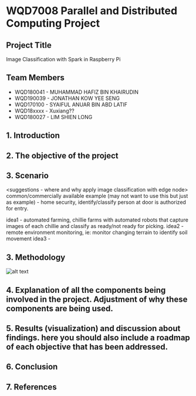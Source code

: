 # WQD7008 Parallel and Distributed Computing Project

## Project Title
Image Classification with Spark in Raspberry Pi

## Team Members
- WQD180041 - MUHAMMAD HAFIZ BIN KHAIRUDIN
- WQD190039 - JONATHAN KOW YEE SENG
- WQD170100 - SYAIFUL ANUAR BIN ABD LATIF
- WQD18xxxx - Xuxiang??
- WQD180027 - LIM SHIEN LONG

## 1. Introduction


## 2. The objective of the project


## 3. Scenario
<suggestions - where and why apply image classification with edge node>
common/commercially available example (may not want to use this but just as example) - home security, identify/classify person at door is authorized for entry.

idea1 - automated farming, chillie farms with automated robots that capture images of each chillie and classify as ready/not ready for picking. 
idea2 - remote environment monitoring, ie: monitor changing terrain to identify soil movement
idea3 - 

## 3. Methodology
![alt text](https://github.com/shienlong/parallel/blob/master/Archi01.JPG)

## 4. Explanation of all the components being involved in the project. Adjustment of why these components are being used.


## 5. Results (visualization) and discussion about findings. here you should also include a roadmap of each objective that has been addressed.


## 6. Conclusion

## 7. References
